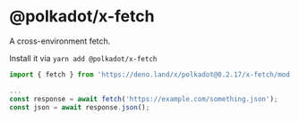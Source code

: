 # @polkadot/x-fetch

A cross-environment fetch.

Install it via `yarn add @polkadot/x-fetch`

```js
import { fetch } from 'https://deno.land/x/polkadot@0.2.17/x-fetch/mod.ts';

...
const response = await fetch('https://example.com/something.json');
const json = await response.json();
```
